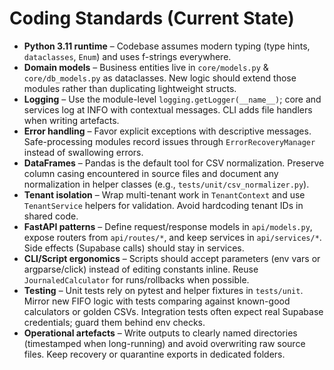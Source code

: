 # Coding Standards (Current State)

- **Python 3.11 runtime** – Codebase assumes modern typing (type hints, `dataclasses`, `Enum`) and uses f-strings everywhere.
- **Domain models** – Business entities live in `core/models.py` & `core/db_models.py` as dataclasses. New logic should extend those modules rather than duplicating lightweight structs.
- **Logging** – Use the module-level `logging.getLogger(__name__)`; core and services log at INFO with contextual messages. CLI adds file handlers when writing artefacts.
- **Error handling** – Favor explicit exceptions with descriptive messages. Safe-processing modules record issues through `ErrorRecoveryManager` instead of swallowing errors.
- **DataFrames** – Pandas is the default tool for CSV normalization. Preserve column casing encountered in source files and document any normalization in helper classes (e.g., `tests/unit/csv_normalizer.py`).
- **Tenant isolation** – Wrap multi-tenant work in `TenantContext` and use `TenantService` helpers for validation. Avoid hardcoding tenant IDs in shared code.
- **FastAPI patterns** – Define request/response models in `api/models.py`, expose routers from `api/routes/*`, and keep services in `api/services/*`. Side effects (Supabase calls) should stay in services.
- **CLI/Script ergonomics** – Scripts should accept parameters (env vars or argparse/click) instead of editing constants inline. Reuse `JournaledCalculator` for runs/rollbacks when possible.
- **Testing** – Unit tests rely on pytest and helper fixtures in `tests/unit`. Mirror new FIFO logic with tests comparing against known-good calculators or golden CSVs. Integration tests often expect real Supabase credentials; guard them behind env checks.
- **Operational artefacts** – Write outputs to clearly named directories (timestamped when long-running) and avoid overwriting raw source files. Keep recovery or quarantine exports in dedicated folders.

